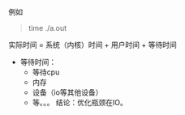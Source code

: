 例如
> time ./a.out

实际时间 = 系统（内核）时间 + 用户时间 + 等待时间
- 等待时间：
	- 等待cpu
	- 内存
	- 设备（io等其他设备）
	- 等。。。
结论：优化瓶颈在IO。


